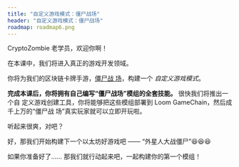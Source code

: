 ```yaml
---
title: "自定义游戏模式：僵尸战场"
header: "自定义游戏模式：僵尸战场"
roadmap: roadmap6.png
---
```


CryptoZombie 老学员，欢迎你啊！

在本课中，我们将进入真正的游戏开发领域。

你将为我们的区块链卡牌手游，<a href="https://loom.games" target=_blank>僵尸战
场</a>，构建一个 _自定义游戏模式_。

**完成本课后，你将拥有自己编写“僵尸战场”模组的全套技能。** 很快我们将推出一个自
定义游戏创建工具，你将能够把这些模组部署到 Loom GameChain，然后成千上万的“僵尸战
场”真实玩家就可以立即开玩啦。

听起来很爽，对吧？

好，那我们开始构建下一个以太坊好游戏吧 —— “外星人大战僵尸”😆😆😆

如果你准备好了…… 那我们就行动起来吧，一起构建你的第一个模组！
